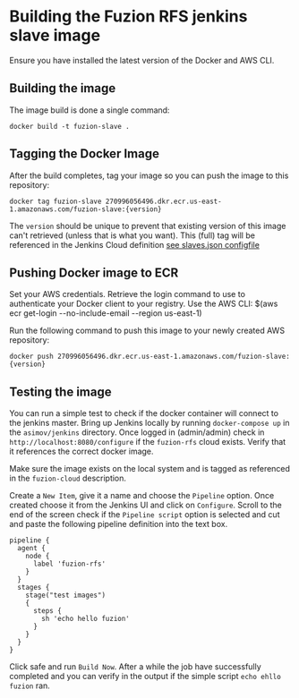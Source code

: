 # Building the Fuzion RFS jenkins slave image

Ensure you have installed the latest version of the Docker and AWS CLI.

## Building the image

The image build is done a single command:
```
docker build -t fuzion-slave .
```
## Tagging the Docker Image

After the build completes, tag your image so you can push the image to this repository:
```
docker tag fuzion-slave 270996056496.dkr.ecr.us-east-1.amazonaws.com/fuzion-slave:{version}
```
The `version` should be unique to prevent that existing version of this image can't retrieved (unless that is what you want).
This (full) tag will be referenced in the Jenkins Cloud definition [see slaves.json configfile](../../../config/slaves.json)

## Pushing Docker image to ECR
Set your AWS credentials. Retrieve the login command to use to authenticate your Docker client to your registry.
Use the AWS CLI:
$(aws ecr get-login --no-include-email --region us-east-1)

Run the following command to push this image to your newly created AWS repository:
```
docker push 270996056496.dkr.ecr.us-east-1.amazonaws.com/fuzion-slave:{version}
```

## Testing the image

You can run a simple test to check if the docker container will connect to the jenkins master.
Bring up Jenkins locally by running `docker-compose up` in the `asimov/jenkins` directory.
Once logged in (admin/admin) check in `http://localhost:8080/configure` if the `fuzion-rfs` cloud exists. Verify that it references the correct docker image.

Make sure the image exists on the local system and is tagged as referenced in the `fuzion-cloud` description.

Create a `New Item`, give it a name and choose the `Pipeline` option. Once created choose it from the Jenkins UI and click on `Configure`. Scroll to the end of the screen check if the `Pipeline script` option is selected and cut and paste the following pipeline definition into the text box.

```
pipeline {
  agent {
    node {
      label 'fuzion-rfs'
    }
  }
  stages {
    stage("test images")
    {
      steps {
        sh 'echo hello fuzion'
      }
    }
  }
}
```

Click safe and run `Build Now`. After a while the job have successfully completed and you can verify in the output if the simple script `echo ehllo fuzion` ran.
